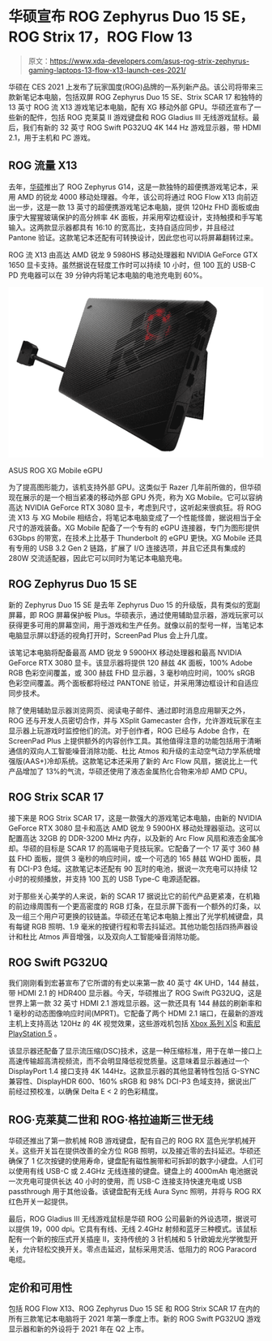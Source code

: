 # 华硕宣布 ROG Zephyrus Duo 15 SE，ROG Strix 17，ROG Flow 13

> 原文：<https://www.xda-developers.com/asus-rog-strix-zephyrus-gaming-laptops-13-flow-x13-launch-ces-2021/>

华硕在 CES 2021 上发布了玩家国度(ROG)品牌的一系列新产品。该公司将带来三款新笔记本电脑，包括双屏 ROG Zephyrus Duo 15 SE、Strix SCAR 17 和独特的 13 英寸 ROG 流 X13 游戏笔记本电脑，配有 XG 移动外部 GPU。华硕还宣布了一些新的配件，包括 ROG 克莱莫 II 游戏键盘和 ROG Gladius III 无线游戏鼠标。最后，我们有新的 32 英寸 ROG Swift PG32UQ 4K 144 Hz 游戏显示器，带 HDMI 2.1，用于主机和 PC 游戏。

## ROG 流量 X13

去年，[华硕](https://www.asus.com/)推出了 ROG Zephyrus G14，这是一款独特的超便携游戏笔记本，采用 AMD 的锐龙 4000 移动处理器。今年，该公司将通过 ROG Flow X13 向前迈出一步，这是一款 13 英寸的超便携游戏笔记本电脑，提供 120Hz FHD 面板或由康宁大猩猩玻璃保护的高分辨率 4K 面板，并采用窄边框设计，支持触摸和手写笔输入。这两款显示器都具有 16:10 的宽高比，支持自适应同步，并且经过 Pantone 验证。这款笔记本还配有可转换设计，因此您也可以将屏幕翻转过来。

ROG 流 X13 由高达 AMD 锐龙 9 5980HS 移动处理器和 NVIDIA GeForce GTX 1650 显卡支持。虽然据说在轻度工作时可以持续 10 小时，但 100 瓦的 USB-C PD 充电器可以在 39 分钟内将笔记本电脑的电池充电到 60%。

 <picture>![ASUS ROG XG Mobile eGPU product image](img/3b6ff99fda931fda3098bfce36efa55b.png)</picture> 

ASUS ROG XG Mobile eGPU

为了提高图形能力，该机支持外部 GPU。这类似于 Razer 几年前所做的，但华硕现在展示的是一个相当紧凑的移动外部 GPU 外壳，称为 XG Mobile。它可以容纳高达 NVIDIA GeForce RTX 3080 显卡，考虑到尺寸，这听起来很疯狂。将 ROG 流 X13 与 XG Mobile 相结合，将笔记本电脑变成了一个性能怪兽，据说相当于全尺寸的游戏装备。XG Mobile 配备了一个专有的 eGPU 连接器，专门为图形提供 63Gbps 的带宽，在技术上比基于 Thunderbolt 的 eGPU 更快。XG Mobile 还具有专用的 USB 3.2 Gen 2 链路，扩展了 I/O 连接选项，并且它还具有集成的 280W 交流适配器，因此它可以同时为笔记本电脑充电。

## ROG Zephyrus Duo 15 SE

新的 Zephyrus Duo 15 SE 是去年 Zephyrus Duo 15 的升级版，具有类似的宽副屏幕，即 ROG 屏幕保护板 Plus。华硕表示，通过使用辅助显示器，游戏玩家可以获得更多可用的屏幕空间，用于游戏和生产任务。就像以前的型号一样，当笔记本电脑显示屏以舒适的视角打开时，ScreenPad Plus 会上升几度。

该笔记本电脑将配备最高 AMD 锐龙 9 5900HX 移动处理器和最高 NVIDIA GeForce RTX 3080 显卡。该显示器将提供 120 赫兹 4K 面板，100% Adobe RGB 色彩空间覆盖，或 300 赫兹 FHD 显示器，3 毫秒响应时间，100% sRGB 色彩空间覆盖。两个面板都将经过 PANTONE 验证，并采用薄边框设计和自适应同步技术。

除了使用辅助显示器浏览网页、阅读电子邮件、通过即时消息应用聊天之外，ROG 还与开发人员密切合作，并与 XSplit Gamecaster 合作，允许游戏玩家在主显示器上玩游戏时监控他们的流。对于创作者，ROG 已经与 Adobe 合作，在 ScreenPad Plus 上提供额外的内容创作工具。其他值得注意的功能包括用于清晰通信的双向人工智能噪音消除功能、杜比 Atmos 和升级的主动空气动力学系统增强版(AAS+)冷却系统。这款笔记本还采用了新的 Arc Flow 风扇，据说比上一代产品增加了 13%的气流，华硕还使用了液态金属热化合物来冷却 AMD CPU。

## ROG Strix SCAR 17

接下来是 ROG Strix SCAR 17，这是一款强大的游戏笔记本电脑，由新的 NVIDIA GeForce RTX 3080 显卡和高达 AMD 锐龙 9 5900HX 移动处理器驱动。这可以配置高达 32GB 的 DDR-3200 MHz 内存，以及新的 Arc Flow 风扇和液态金属冷却。华硕的目标是 SCAR 17 的高端电子竞技玩家。它配备了一个 17 英寸 360 赫兹 FHD 面板，提供 3 毫秒的响应时间，或一个可选的 165 赫兹 WQHD 面板，具有 DCI-P3 色域。这款笔记本还配有 90 瓦时的电池，据说一次充电可以持续 12 小时的视频播放，并支持 100 瓦的 USB Type-C 电源适配器。

对于那些关心美学的人来说，新的 SCAR 17 据说比它的前代产品更紧凑，在机箱的前边缘周围有一个更高密度的 RGB 灯条，在显示屏下面有一个额外的灯条，以及一组三个用户可更换的铰链盖。华硕还在笔记本电脑上推出了光学机械键盘，具有每键 RGB 照明、1.9 毫米的按键行程和零去抖延迟。其他功能包括四扬声器设计和杜比 Atmos 声音增强，以及双向人工智能噪音消除功能。

## ROG Swift PG32UQ

我们刚刚看到宏碁宣布了它所谓的有史以来第一款 40 英寸 4K UHD，144 赫兹，带 HDMI 2.1 的 HDR400 显示器。今天，华硕推出了 ROG Swift PG32UQ，这是世界上第一款 32 英寸 HDMI 2.1 游戏显示器。这一款还具有 144 赫兹的刷新率和 1 毫秒的动态图像响应时间(MPRT)。它配备了两个 HDMI 2.1 端口，在最新的游戏主机上支持高达 120Hz 的 4K 视觉效果，这些游戏机包括 [Xbox 系列 X|S](https://www.xda-developers.com/xbox-series-x-restocks/) 和[索尼 PlayStation 5](https://www.xda-developers.com/playstation-5-restocks/) 。

该显示器还配备了显示流压缩(DSC)技术，这是一种压缩标准，用于在单一接口上高速传输超高清视频流，而不会明显降低视觉质量。这意味着显示器通过一个 DisplayPort 1.4 接口支持 4K 144Hz。这款显示器的其他显著特性包括 G-SYNC 兼容性、DisplayHDR 600、160% sRGB 和 98% DCI-P3 色域支持，据说出厂前经过预校准，以确保 Delta E < 2 的色彩精度。

## ROG·克莱莫二世和 ROG·格拉迪斯三世无线

华硕还推出了第一款机械 RGB 游戏键盘，配有自己的 ROG RX 蓝色光学机械开关。这些开关旨在提供改善的全方位 RGB 照明，以及接近零的去抖延迟。华硕还确保了 1 亿次按键的使用寿命，键盘配有磁性腕带和可拆卸的数字小键盘。人们可以使用有线 USB-C 或 2.4GHz 无线连接的键盘。键盘上的 4000mAh 电池据说一次充电可提供长达 40 小时的使用，而 USB-C 连接支持快速充电或 USB passthrough 用于其他设备。该键盘配有无线 Aura Sync 照明，并将与 ROG RX 红色开关一起提供。

最后，ROG Gladius III 无线游戏鼠标是华硕 ROG 公司最新的外设选项，据说可以提供 19，000 dpi。它具有有线、无线 2.4GHz 射频和蓝牙三种模式。该鼠标配有一个新的按压式开关插座 II，支持传统的 3 针机械和 5 针欧姆龙光学微型开关，允许轻松交换开关。零点击延迟，鼠标采用灵活、低阻力的 ROG Paracord 电缆。

## 定价和可用性

包括 ROG Flow X13、ROG Zephyrus Duo 15 SE 和 ROG Strix SCAR 17 在内的所有三款笔记本电脑将于 2021 年第一季度上市。新的 ROG Swift PG32UQ 游戏显示器和新的外设将于 2021 年在 Q2 上市。
